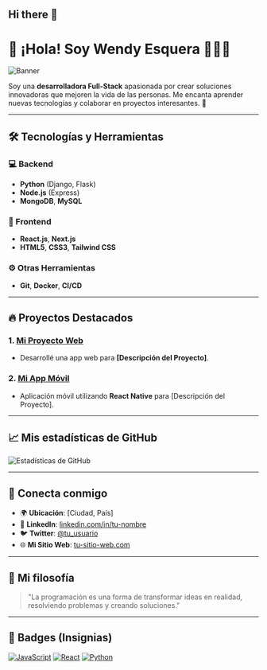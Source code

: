 ## Hi there 👋

# 🌸 ¡Hola! Soy Wendy Esquera 👩‍💻✨

![Banner](https://via.placeholder.com/1200x400.png?text=Bienvenidos+a+mi+perfil+de+GitHub)  <!-- Reemplaza esta URL con tu propio banner -->

Soy una **desarrolladora Full-Stack** apasionada por crear soluciones innovadoras que mejoren la vida de las personas. Me encanta aprender nuevas tecnologías y colaborar en proyectos interesantes. 🚀

---

## 🛠 Tecnologías y Herramientas

### 💻 Backend
- **Python** (Django, Flask)
- **Node.js** (Express)
- **MongoDB**, **MySQL**

### 🎨 Frontend
- **React.js**, **Next.js**
- **HTML5**, **CSS3**, **Tailwind CSS**

### ⚙️ Otras Herramientas
- **Git**, **Docker**, **CI/CD**

---

## 🔥 Proyectos Destacados

### 1. **[Mi Proyecto Web](https://github.com/tu-usuario/proyecto-web)**
- Desarrollé una app web para **[Descripción del Proyecto]**.

### 2. **[Mi App Móvil](https://github.com/tu-usuario/app-movil)**
- Aplicación móvil utilizando **React Native** para [Descripción del Proyecto].

---

## 📈 Mis estadísticas de GitHub

![Estadísticas de GitHub](https://github-readme-stats.vercel.app/api?username=wendyesquera&show_icons=true&hide_title=true&hide=prs&count_private=true&theme=radical)

---

## 📲 Conecta conmigo

- 🌍 **Ubicación**: [Ciudad, País]
- 💼 **LinkedIn**: [linkedin.com/in/tu-nombre](https://linkedin.com/in/tu-nombre)
- 🐦 **Twitter**: [@tu_usuario](https://twitter.com/tu_usuario)
- 🌐 **Mi Sitio Web**: [tu-sitio-web.com](http://tu-sitio-web.com)

---

## 🌸 Mi filosofía

> "La programación es una forma de transformar ideas en realidad, resolviendo problemas y creando soluciones."

---

## 🔖 Badges (Insignias)

[![JavaScript](https://img.shields.io/badge/-JavaScript-F7DF1E?style=flat&logo=javascript&logoColor=white)](https://www.javascript.com/)
[![React](https://img.shields.io/badge/-React-61DAFB?style=flat&logo=react&logoColor=white)](https://reactjs.org/)
[![Python](https://img.shields.io/badge/-Python-3776AB?style=flat&logo=python&logoColor=white)](https://www.python.org/)
